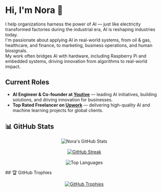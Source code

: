 # Hi, I'm Nora 👋

I help organizations harness the power of AI — just like electricity transformed factories during the industrial era, AI is reshaping industries today.  
I'm passionate about applying AI in real-world systems, from oil & gas, healthcare, and finance, to marketing, business operations, and human biosignals.  
My work often bridges AI with hardware, including Raspberry Pi and embedded systems, driving innovation from algorithms to real-world impact.


##  Current Roles

- **AI Engineer & Co-founder at [Youtive](https://youtiva.com/)** — leading AI initiatives, building solutions, and driving innovation for businesses.
- **Top Rated Freelancer on [Upwork](https://www.upwork.com/freelancers/~018ce771972a601739)** — delivering high-quality AI and machine learning projects for global clients.
  
## 📊 GitHub Stats

<p align="center">
  <img src="https://github-readme-stats.vercel.app/api?username=noora-ekramy&theme=transparent&show_icons=true" alt="Nora's GitHub Stats" />
  <br><br>
  <a href="https://git.io/streak-stats">
    <img src="https://github-readme-streak-stats.herokuapp.com?user=noora-ekramy&theme=transparent&border_radius=5" alt="GitHub Streak" />
  </a>
  <br><br>
  <img src="https://github-readme-stats.vercel.app/api/top-langs/?username=noora-ekramy&layout=compact&theme=transparent" alt="Top Languages" />
</p>
## 🏆 GitHub Trophies

<p align="center">
  <a href="https://github.com/ryo-ma/github-profile-trophy">
    <img src="https://github-profile-trophy.vercel.app/?username=noora-ekramy&theme=blue&no-bg=true&margin-w=15" alt="GitHub Trophies" />
  </a>
</p>
